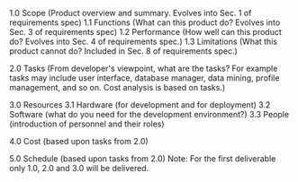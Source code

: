 1.0 Scope (Product overview and summary. Evolves into Sec. 1 of requirements spec)
 1.1 Functions (What can this product do? Evolves into Sec. 3 of requirements spec)
 1.2 Performance (How well can this product do?  Evolves into Sec. 4 of requirements spec.)
 1.3 Limitations (What this product cannot do? Included in Sec. 8 of requirements spec.)

2.0 Tasks (From developer's viewpoint, what are the tasks? For
   example tasks may include user interface, database manager,
   data mining, profile management, and so on.  Cost analysis is based on tasks.)

3.0 Resources
 3.1 Hardware (for development and for deployment)
 3.2 Software (what do you need for the development environment?)
 3.3 People (introduction of personnel and their roles)

4.0 Cost (based upon tasks from 2.0)

5.0 Schedule (based upon tasks from 2.0)
Note: For the first deliverable only 1.0, 2.0 and 3.0 will be delivered. 
